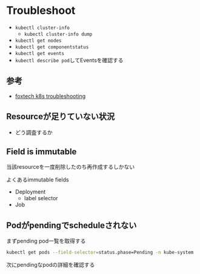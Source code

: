 # Troubleshoot

* `kubectl cluster-info`
  * `kubectl cluster-info dump`
* `kubectl get nodes`
* `kubectl get componentstatus`
* `kubectl get events`
* `kubectl describe pod`してEventsを確認する

## 参考

* [foxtech k8s troubleshooting](https://foxutech.com/category/kubernetes/k8s-troubleshooting/)
  

## Resourceが足りていない状況

* どう調査するか

## Field is immutable

当該resourceを一度削除したのち再作成するしかない

よくあるimmutable fields
* Deployment
  * label selector
* Job

## Podがpendingでscheduleされない

まずpending pod一覧を取得する

```sh
kubectl get pods --field-selector=status.phase=Pending -n kube-system
```

次にpendingなpodの詳細を確認する
```sh

```

